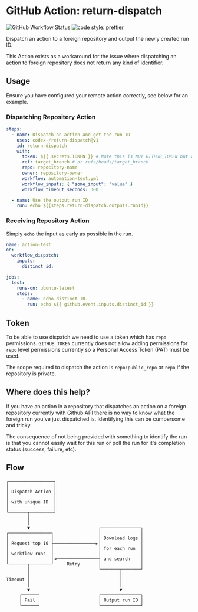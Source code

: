# GitHub Action: return-dispatch

![GitHub Workflow Status](https://img.shields.io/github/workflow/status/codex-/return-dispatch/build-test?style=flat-square) [![code style: prettier](https://img.shields.io/badge/code_style-prettier-ff69b4.svg?style=flat-square)](https://github.com/prettier/prettier)

Dispatch an action to a foreign repository and output the newly created run ID.

This Action exists as a workaround for the issue where dispatching an action to foreign repository does not return any kind of identifier.

## Usage

Ensure you have configured your remote action correctly, see below for an example.

### Dispatching Repository Action

```yaml
steps:
  - name: Dispatch an action and get the run ID
    uses: codex-/return-dispatch@v1
    id: return-dispatch
    with:
      token: ${{ secrets.TOKEN }} # Note this is NOT GITHUB_TOKEN but a PAT
      ref: target_branch # or refs/heads/target_branch
      repo: repository-name
      owner: repository-owner
      workflow: automation-test.yml
      workflow_inputs: { "some_input": "value" }
      workflow_timeout_seconds: 300

  - name: Use the output run ID
    run: echo ${{steps.return-dispatch.outputs.runId}}
```

### Receiving Repository Action

Simply `echo` the input as early as possible in the run.

```yaml
name: action-test
on:
  workflow_dispatch:
    inputs:
      distinct_id:

jobs:
  test:
    runs-on: ubuntu-latest
    steps:
      - name: echo distinct ID.
        run: echo ${{ github.event.inputs.distinct_id }}
```

## Token

To be able to use dispatch we need to use a token which has `repo` permissions. `GITHUB_TOKEN` currently does not allow adding permissions for `repo` level permissions currently so a Personal Access Token (PAT) must be used.

The scope required to dispatch the action is `repo:public_repo` or `repo` if the repository is private.

## Where does this help?

If you have an action in a repository that dispatches an action on a foreign repository currently with Github API there is no way to know what the foreign run you've just dispatched is. Identifying this can be cumbersome and tricky.

The consequence of not being provided with something to identify the run is that you cannot easily wait for this run or poll the run for it's completion status (success, failure, etc).

## Flow

```ascii
┌─────────────────┐
│                 │
│ Dispatch Action │
│                 │
│ with unique ID  │
│                 │
└───────┬─────────┘
        │
        │
        ▼                          ┌───────────────┐
┌────────────────┐                 │               │
│                │                 │ Download logs │
│ Request top 10 ├────────────────►│               │
│                │                 │ for each run  │
│ workflow runs  │                 │               │
│                │◄────────────────┤ and search    │
└───────┬────────┘     Retry       │               │
        │                          └───────┬───────┘
        │                                  │
Timeout │                                  │
        │                                  │
        ▼                                  ▼
     ┌──────┐                      ┌───────────────┐
     │ Fail │                      │ Output run ID │
     └──────┘                      └───────────────┘
```
